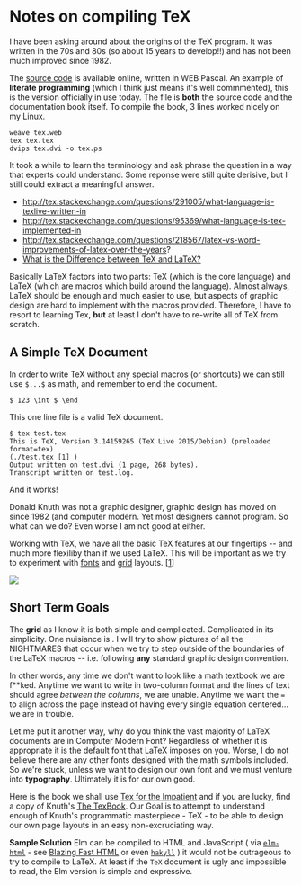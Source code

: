 # Notes on compiling TeX

I have been asking around about the origins of the TeX program.  It was written in the 70s and 80s (so about 15 years to develop!!)
and has not been much improved since 1982.  

The [source code](http://tug.org/texlive/devsrc/Build/source/texk/web2c/tex.web) is available online, written in WEB Pascal.
An example of **literate programming** (which I think just means it's well commmented), this is the version officially in use today.
The file is **both** the source code and the documentation book itself.  To compile the book, 3 lines worked nicely on my Linux.

    weave tex.web
    tex tex.tex
    dvips tex.dvi -o tex.ps
  
  It took a while to learn the terminology and ask phrase the question in a way that experts could understand.
  Some reponse were still quite derisive, but I still could extract a meaningful answer.
  
  * http://tex.stackexchange.com/questions/291005/what-language-is-texlive-written-in
  * http://tex.stackexchange.com/questions/95369/what-language-is-tex-implemented-in
  * http://tex.stackexchange.com/questions/218567/latex-vs-word-improvements-of-latex-over-the-years?
  * [What is the Difference between TeX and LaTeX?](http://tex.stackexchange.com/questions/49/what-is-the-difference-between-tex-and-latex)
  
Basically LaTeX factors into two parts:  TeX (which is the core language) and LaTeX (which are macros which build around the language).
  Almost always, LaTeX should be enough and much easier to use, but aspects of graphic design are hard to implement with the 
  macros provided.  Therefore, I have to resort to learning Tex, **but** at least I don't have to re-write all of TeX from scratch.
  
## A Simple TeX Document

In order to write TeX without any special macros (or shortcuts) we can still use `$...$` as math, and remember to end the document.

    $ 123 \int $ \end
    
This one line file is a valid TeX document.  

    $ tex test.tex
    This is TeX, Version 3.14159265 (TeX Live 2015/Debian) (preloaded format=tex) 
    (./test.tex [1] )
    Output written on test.dvi (1 page, 268 bytes).
    Transcript written on test.log.

And it works! 

Donald Knuth was not a graphic designer, graphic design has moved on since 1982 (and computer modern.  Yet
most designers cannot program.  So what can we do?  Even worse I am not good at either.

Working with TeX, we have all the basic TeX features at our fingertips -- and much more flexiliby than if we used LaTeX.
This will be important as we try to experiment with [fonts](http://www.thinkingwithtype.com/) and [grid](http://www.thinkingwithtype.com/contents/grid/) layouts. 
[[1](http://tex.stackexchange.com/questions/1418/grid-system-in-latex)]

![](http://i.imgur.com/vxlpSbx.png)

## Short Term Goals

The **grid** as I know it is both simple and complicated.  Complicated in its simplicity.  One nuisiance is .  I will try to show pictures of all the NIGHTMARES that occur when we try to step outside of the boundaries of the LaTeX macros -- i.e. following **any** standard graphic design convention.

In other words, any time we don't want to look like a math textbook we are f**ked.  Anytime we want to write in two-column format and the lines of text should agree *between the columns*, we are unable.  Anytime we want the `=` to align across the page instead of having every single equation centered... we are in trouble.

Let me put it another way, why do you think the vast majority of LaTeX documents are in Computer Modern Font?  Regardless of whether it is appropriate it is the default font that LaTeX imposes on you.  Worse, I do not believe there are any other fonts designed with the math symbols included.  So we're stuck, unless we want to design our own font and we must venture into **typography**.  Ultimately it is for our own good. 

Here is the book we shall use [Tex for the Impatient](http://ctan.uniminuto.edu/info/impatient/book.pdf) and if you are lucky, find a copy of Knuth's [The TexBook](https://www.ctan.org/pkg/texbook?lang=en).  Our Goal is to attempt to understand enough of Knuth's programmatic masterpiece - TeX - to be able to design our own page layouts in an easy non-excruciating way.

**Sample Solution** Elm can be compiled to HTML and JavaScript ( via [`elm-html`](http://package.elm-lang.org/packages/evancz/elm-html/4.0.2/) - see [Blazing Fast HTML](http://elm-lang.org/blog/blazing-fast-html) or even [`hakyll`](https://jaspervdj.be/hakyll/) ) it would not be outrageous to try to compile to LaTeX.  At least if the `TeX` document is ugly and impossible to read, the Elm version is simple and expressive.  
